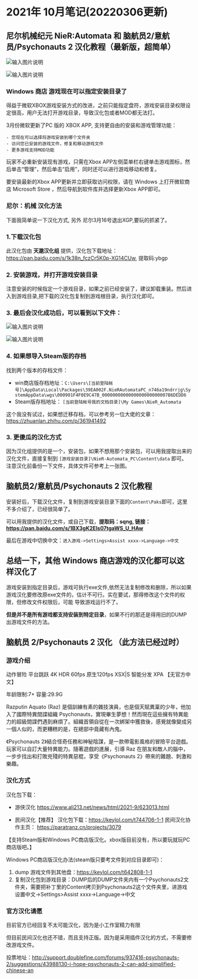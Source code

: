 # 2021年 10月笔记(20220306更新)

## 尼尔机械纪元 NieR:Automata 和 脑航员2/意航员/Psychonauts 2 汉化教程（最新版，超简单）

![输入图片说明](https://images.gitee.com/uploads/images/2022/0306/131122_65f6f008_325256.png "屏幕截图.png")

![输入图片说明](https://images.gitee.com/uploads/images/2022/0306/130908_8b68ea45_325256.png "屏幕截图.png")

### Windows 商店 游戏现在可以指定安装目录了

得益于微软XBOX游戏安装方式的改进，之前只能指定盘符，游戏安装目录权限设定很高，用户无法打开游戏目录，导致汉化包或者MOD都无法打。

3月份微软更新了PC 版的 XBOX APP, 支持更自由的安装和游戏管理功能：

    - 您现在可以选择将游戏安装到哪个文件夹
    - 访问您已安装的游戏文件，修复和移动游戏文件
    - 更多游戏支持MOD功能

玩家不必重新安装现有游戏，只需在Xbox APP左侧菜单栏右键单击游戏图标，然后单击“管理”，然后单击“启用”，同时还可以进行游戏移动和修复。

要安装最新的Xbox APP更新并立即获取访问权限，请在 Windows 上打开微软商店 Microsoft Store ，然后导航到软件库并选择更新Xbox APP即可。

### 尼尔：机械 汉化方法

下面我简单说一下汉化方式, 另外 尼尔3月16号退出XGP,要玩的抓紧了。

### 1.下载汉化包

此汉化包由 **天邈汉化组** 提供，汉化包下载地址：https://pan.baidu.com/s/1k38n_fczCr5K0p-XG14CUw, 提取码:ybgp

### 2. 安装游戏，并打开游戏安装目录

注意安装的时候指定一个游戏目录，如果之前已经安装了，建议卸载重装。然后进入到游戏目录,把下载的汉化包复制到游戏根目录，执行汉化即可。

### 3. 最后会汉化成功后，可以看到以下文件：

![输入图片说明](https://images.gitee.com/uploads/images/2022/0306/123211_4616be38_325256.png "屏幕截图.png")

![输入图片说明](https://images.gitee.com/uploads/images/2022/0306/131022_837a873c_325256.png "屏幕截图.png")

### 4. 如果想导入Steam版的存档

找到两个版本的存档文件：

 - win商店版存档地址：`C:\Users\[当前登陆帐号]\AppData\Local\Packages\39EA002F.NieRAutomataPC_n746a19ndrrjg\SystemAppData\wgs\000901F4F0E9C47B_0000000000000000000000007B6DEDD6`
 - Steam版存档地址： `[当前登陆帐号我的文档目录]\My Games\NieR_Automata` 

这个我没有试过，如果想迁移存档，可以参考另一位大佬的文章： https://zhuanlan.zhihu.com/p/361941492


### 3. 更傻瓜的汉化方式

因为汉化组提供的是一个，安装包，如果不想用那个安装包，可以用我提取出来的汉化文件，直接复制到 `[游戏安装目录]\NieR-Automata_PC\Content\data` 即可。注意汉化前备份一下文件，具体文件可参考上一张图。

## 脑航员2/意航员/Psychonauts 2 汉化教程

安装好后，下载汉化文件，复制到游戏安装目录下面的`Content\Paks`即可，这里不多介绍了，已经很简单了。

可以用我提供的汉化文件，或自己下载，**提取码：sqng, 链接：https://pan.baidu.com/s/1BX3gK2Els07tgaWS_U_HAw**

最后在游戏中切换中文：`进入游戏->Settings>Assist xxxx->Language->中文`


## 总结一下，其他 Windows 商店游戏的汉化都可以这样汉化了

游戏安装到指定目录后，游戏可执行exe文件,依然无法复制修改和删除，所以如果游戏汉化要修改原exe文件的，估计不可行。实在要试，那得修改这个文件的权限，但修改文件权限后，可能 导致游戏运行不了。

**但是并不是所有游戏都支持安装到特定目录**，如果不行的那还是得用旧的DUMP出游戏文件的方法。


## 脑航员 2/Psychonauts 2 汉化 （此方法已经过时）

### 游戏介绍 

动作冒险 平台跳跃 4K HDR 60fps 原生120fps XSX|S 智能分发 XPA 【无官方中文】

年龄限制:7+ 容量:29.9G

Razputin Aquato (Raz) 是個訓練有素的雜技演員，也是個天賦異稟的少年，他加入了國際特異間諜組織 Psychonauts，實現畢生夢想！然而現在這些擁有特異能力的超級間諜們遇到麻煩了。組織首領自從在一次綁架中獲救後，感覺就像變成另一個人似的，而更糟糕的是，在總部中竟藏有內鬼。

《Psychonauts 2》結合怪奇任務和神秘陰謀，是一款帶電影風格的冒險平台遊戲。玩家可以自訂大量特異能力。隨著遊戲的進展，引導 Raz 在朋友和敵人的腦中，一步步找出和打敗兇殘的特異惡棍，享受《Psychonauts 2》帶來的難題、刺激和樂趣。

### 汉化方式

汉化包下载：

- 游侠汉化
https://www.ali213.net/news/html/2021-9/623013.html

- 民间汉化【推荐】
汉化包下载：https://keylol.com/t744706-1-1
民间汉化协作主页： https://paratranz.cn/projects/3079

【支持Steam版和Windows PC商店版汉化。xbox版目前没有，所以要玩就玩PC商店版吧。】

Windows PC商店版汉化办法(steam版只要考文件到对应目录即可)：
1. dump 游戏文件到其他盘：https://keylol.com/t642808-1-1 
2. 复制汉化包到游戏目录：DUMP后的DUMP文件夹内有一个Psychonauts2文件夹，需要把补丁里的Content拷贝到Psychonauts2这个文件夹里，进游戏设置中文->Settings>Assist xxxx->Language->中文

### 官方汉化请愿

目前官方已经回复不太可能汉化，因为是小工作室精力有限

但目前民间汉化也还不错，而且支持正版。因为是采用插件汉化的方式，不需要修改游戏文件。

投票地址：http://support.doublefine.com/forums/937416-psychonauts-2/suggestions/43988130-i-hope-psychonauts-2-can-add-simplified-chinese-an




